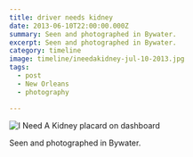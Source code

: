 ```yaml
---
title: driver needs kidney
date: 2013-06-10T22:00:00.000Z
summary: Seen and photographed in Bywater.
excerpt: Seen and photographed in Bywater.
category: timeline
image: timeline/ineedakidney-jul-10-2013.jpg
tags:
  - post 
  - New Orleans
  - photography

---
```


![I Need A Kidney placard on dashboard](/static/img/timeline/ineedakidney-jul-10-2013.jpg "I Need A Kidney placard on dashboard")

Seen and photographed in Bywater.